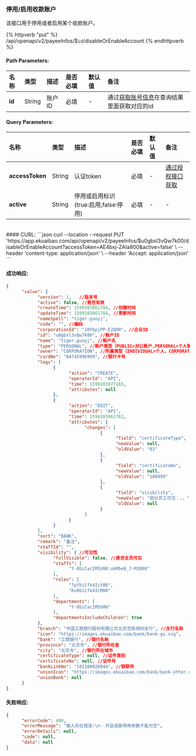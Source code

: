 ### 停用/启用收款账户

该接口用于停用或者启用某个收款账户。

{% httpverb "put" %} /api/openapi/v2/payeeInfos/$`id`/disableOrEnableAccount {% endhttpverb %}



#### Path Parameters:

|名称  |类型    |描述   |是否必填   |默认值  | 备注 |
| :--------- | :------ | :---------| :------| :------|:------|
| **id** | String |账户ID | 必填 | - | 通过[获取账号信息](/pay/get-payeeInfos.html)在查询结果里面获取对应的id |   




#### Query Parameters:

|名称  |类型    |描述   |是否必填   |默认值  | 备注 |
| :--------- | :------ | :---------| :------| :------|:------|
| **accessToken**  | String    | 认证token	     | 必填    | -  | [通过授权接口获取](/getting-started/auth.html) |
| **active** | String  |停用或启用标识(true:启用,false:停用)  | 必填  | - | - |



<br/>
#### CURL:
```json
curl --location --request PUT 'https://app.ekuaibao.com/api/openapi/v2/payeeInfos/$u0gbxl3vQw7k00/disableOrEnableAccount?accessToken=AE4bxj-ZAIa800&active=false' \
--header 'content-type: application/json' \
--header 'Accept: application/json'
```
<br/>


#### 成功响应:

```json
{
      "value": {
            "version": 1,   //版本号
            "active": false, //是否有效
            "createTime": 1599203861784, //创建时间
            "updateTime": 1599203861784, //更新时间
            "nameSpell": "tiger.guoyj", 
            "code": "", //编码
            "corporationId": "JOYbpjPP-E2Q00", //企业ID
            "id": "u0gbxl3vQw7k00", //账户ID
            "name": "tiger.guoyj", //账户名
            "type": "PERSONAL", //账户类型（PUBLIC=对公账户,PERSONAL=个人账户）
            "owner": "CORPORATION", //所属类型（INDIVIDUAL=个人，CORPORATION=企业）
            "cardNo": "84745996999", //银行卡号
            "logs": [
                  {
                        "action": "CREATE",
                        "operatorId": "API",
                        "time": 1599203077165,
                        "attributes": null
                  },
                  {
                        "action": "EDIT",
                        "operatorId": "API",
                        "time": 1599203861762,
                        "attributes": {
                              "changes": [
                                    {
                                          "field": "certificateType",
                                          "newValue": null,
                                          "oldValue": "01"
                                    },
                                    {
                                          "field": "certificateNo",
                                          "newValue": null,
                                          "oldValue": "100999"
                                    },
                                    {
                                          "field": "visibility",
                                          "newValue": "部分员工可见：，，",
                                          "oldValue": null
                                    }
                              ]
                        }
                  }
            ],
            "sort": "BANK",
            "remark": "备注",
            "staffId": "",
            "visibility": { //可见性
                  "fullVisible": false, //是否全员可见
                  "staffs": [
                        "Y-8biCacIM5U00:ukMbeB_7-M3000"
                  ],
                  "roles": [
                        "7pYbiCfk4IcY00",
                        "Kv0biCfk4IcM00"
                  ],
                  "departments": [
                        "Y-8biCacIM5U00"
                  ],
                  "departmentsIncludeChildren": true
            },
            "branch": "中国工商银行股份有限公司北京范家胡同支行", //支行名称
            "icon": "https://images.ekuaibao.com/bank/bank-gs.svg",
            "bank": "工商银行", //银行名称
            "province": "北京市", //银行所在省
            "city": "北京市", //银行所在城市
            "certificateType": null, //证件类别
            "certificateNo": null, //证件号
            "bankLinkNo": "102100020044", //银联号
            "unionIcon": "https://images.ekuaibao.com/bank/bank-other.svg",
            "unionBank": null
      }
}

```




#### 失败响应:
```json
{
      "errorCode": 400,
      "errorMessage": "输入存在错误:\n- 开启或是停用参数不能为空",
      "errorDetails": null,
      "code": null,
      "data": null
}
```